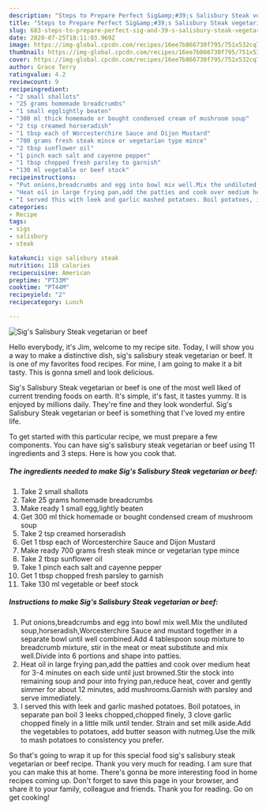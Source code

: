 ```yaml
---
description: "Steps to Prepare Perfect Sig&amp;#39;s Salisbury Steak vegetarian or beef"
title: "Steps to Prepare Perfect Sig&amp;#39;s Salisbury Steak vegetarian or beef"
slug: 683-steps-to-prepare-perfect-sig-and-39-s-salisbury-steak-vegetarian-or-beef
date: 2020-07-25T18:11:03.969Z
image: https://img-global.cpcdn.com/recipes/16ee7b866730f795/751x532cq70/sigs-salisbury-steak-vegetarian-or-beef-recipe-main-photo.jpg
thumbnail: https://img-global.cpcdn.com/recipes/16ee7b866730f795/751x532cq70/sigs-salisbury-steak-vegetarian-or-beef-recipe-main-photo.jpg
cover: https://img-global.cpcdn.com/recipes/16ee7b866730f795/751x532cq70/sigs-salisbury-steak-vegetarian-or-beef-recipe-main-photo.jpg
author: Grace Terry
ratingvalue: 4.2
reviewcount: 9
recipeingredient:
- "2 small shallots"
- "25 grams homemade breadcrumbs"
- "1 small egglightly beaten"
- "300 ml thick homemade or bought condensed cream of mushroom soup"
- "2 tsp creamed horseradish"
- "1 tbsp each of Worcesterchire Sauce and Dijon Mustard"
- "700 grams fresh steak mince or vegetarian type mince"
- "2 tbsp sunflower oil"
- "1 pinch each salt and cayenne pepper"
- "1 tbsp chopped fresh parsley to garnish"
- "130 ml vegetable or beef stock"
recipeinstructions:
- "Put onions,breadcrumbs and egg into bowl mix well.Mix the undiluted soup,horseradish,Worcesterchire Sauce and mustard together in a separate bowl until well combined.Add 4 tablespoon soup mixture to breadcrumb mixture, stir in the meat or meat substitute and mix well.Divide into 6 portions and shape into patties."
- "Heat oil in large frying pan,add the patties and cook over medium heat for 3-4 minutes on each side until just browned.Stir the stock into remaining soup and pour into frying pan,reduce heat, cover and gently simmer for about 12 minutes, add mushrooms.Garnish with parsley and serve immediately."
- "I served this with leek and garlic mashed potatoes. Boil potatoes, in separate pan boil 3 leeks chopped,chopped finely, 3 clove garlic chopped finely in a little milk until tender. Strain and set milk aside.Add the vegetables to potatoes, add butter season with nutmeg.Use the milk to mash potatoes to consistency you prefer."
categories:
- Recipe
tags:
- sigs
- salisbury
- steak

katakunci: sigs salisbury steak 
nutrition: 118 calories
recipecuisine: American
preptime: "PT33M"
cooktime: "PT44M"
recipeyield: "2"
recipecategory: Lunch

---
```



![Sig&#39;s Salisbury Steak vegetarian or beef](https://img-global.cpcdn.com/recipes/16ee7b866730f795/751x532cq70/sigs-salisbury-steak-vegetarian-or-beef-recipe-main-photo.jpg)

Hello everybody, it's Jim, welcome to my recipe site. Today, I will show you a way to make a distinctive dish, sig&#39;s salisbury steak vegetarian or beef. It is one of my favorites food recipes. For mine, I am going to make it a bit tasty. This is gonna smell and look delicious.



Sig&#39;s Salisbury Steak vegetarian or beef is one of the most well liked of current trending foods on earth. It's simple, it's fast, it tastes yummy. It is enjoyed by millions daily. They're fine and they look wonderful. Sig&#39;s Salisbury Steak vegetarian or beef is something that I've loved my entire life.


To get started with this particular recipe, we must prepare a few components. You can have sig&#39;s salisbury steak vegetarian or beef using 11 ingredients and 3 steps. Here is how you cook that.

<!--inarticleads1-->

##### The ingredients needed to make Sig&#39;s Salisbury Steak vegetarian or beef:

1. Take 2 small shallots
1. Take 25 grams homemade breadcrumbs
1. Make ready 1 small egg,lightly beaten
1. Get 300 ml thick homemade or bought condensed cream of mushroom soup
1. Take 2 tsp creamed horseradish
1. Get 1 tbsp each of Worcesterchire Sauce and Dijon Mustard
1. Make ready 700 grams fresh steak mince or vegetarian type mince
1. Take 2 tbsp sunflower oil
1. Take 1 pinch each salt and cayenne pepper
1. Get 1 tbsp chopped fresh parsley to garnish
1. Take 130 ml vegetable or beef stock




<!--inarticleads2-->

##### Instructions to make Sig&#39;s Salisbury Steak vegetarian or beef:

1. Put onions,breadcrumbs and egg into bowl mix well.Mix the undiluted soup,horseradish,Worcesterchire Sauce and mustard together in a separate bowl until well combined.Add 4 tablespoon soup mixture to breadcrumb mixture, stir in the meat or meat substitute and mix well.Divide into 6 portions and shape into patties.
1. Heat oil in large frying pan,add the patties and cook over medium heat for 3-4 minutes on each side until just browned.Stir the stock into remaining soup and pour into frying pan,reduce heat, cover and gently simmer for about 12 minutes, add mushrooms.Garnish with parsley and serve immediately.
1. I served this with leek and garlic mashed potatoes. Boil potatoes, in separate pan boil 3 leeks chopped,chopped finely, 3 clove garlic chopped finely in a little milk until tender. Strain and set milk aside.Add the vegetables to potatoes, add butter season with nutmeg.Use the milk to mash potatoes to consistency you prefer.




So that's going to wrap it up for this special food sig&#39;s salisbury steak vegetarian or beef recipe. Thank you very much for reading. I am sure that you can make this at home. There's gonna be more interesting food in home recipes coming up. Don't forget to save this page in your browser, and share it to your family, colleague and friends. Thank you for reading. Go on get cooking!

